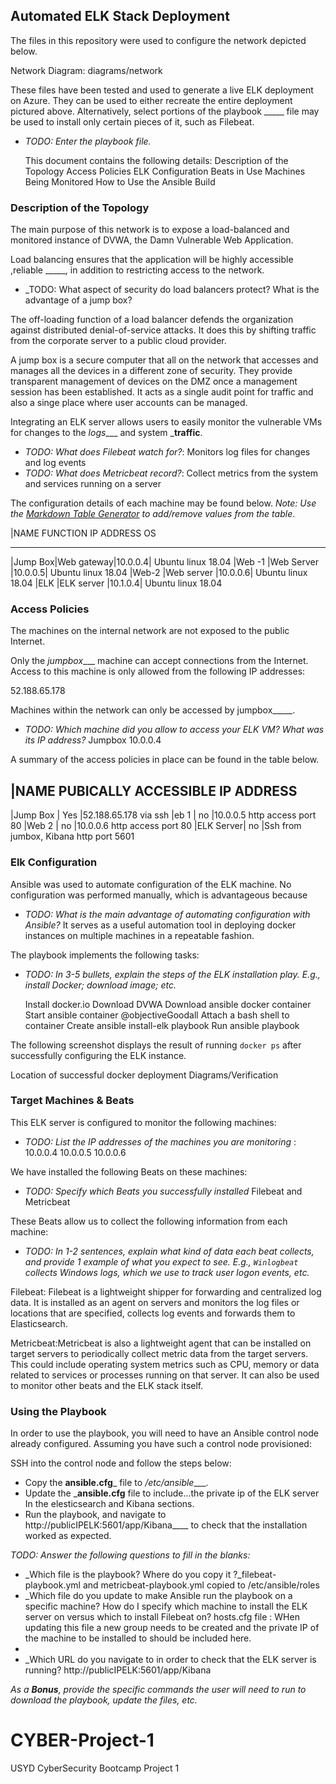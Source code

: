 ## Automated ELK Stack Deployment

The files in this repository were used to configure the network depicted below.

Network Diagram: diagrams/network

These files have been tested and used to generate a live ELK deployment on Azure. They can be used to either recreate the entire deployment pictured above. Alternatively, select portions of the playbook _____ file may be used to install only certain pieces of it, such as Filebeat.

  - _TODO: Enter the playbook file._

 	This document contains the following details:
 	Description of the Topology
 	Access Policies
 	ELK Configuration
 	Beats in Use
 	Machines Being Monitored
 	How to Use the Ansible Build


### Description of the Topology

The main purpose of this network is to expose a load-balanced and monitored instance of DVWA, the Damn Vulnerable Web Application.

Load balancing ensures that the application will be highly accessible ,reliable _____, in addition to restricting access to the network.

- _TODO: What aspect of security do load balancers protect? What is the advantage of a jump box?

The off-loading function of a load balancer defends the organization against distributed denial-of-service attacks. It does this by shifting traffic from the corporate server to a public cloud provider.

A jump box is a secure computer that all on the network that accesses and manages all the devices in a different zone of security. They provide transparent management of devices on the DMZ once a management session has been established. It acts as a single audit point for traffic and also a singe place where user accounts can be managed.

Integrating an ELK server allows users to easily monitor the vulnerable VMs for changes to the _logs____ and system ___traffic__.
- _TODO: What does Filebeat watch for?_: Monitors log files for changes and log events 
- _TODO: What does Metricbeat record?_: Collect metrics from the system and services running on a server 

The configuration details of each machine may be found below.
_Note: Use the [Markdown Table Generator](http://www.tablesgenerator.com/markdown_tables) to add/remove values from the table_.

|NAME	FUNCTION	IP ADDRESS	OS
________________________________
|Jump Box|Web gateway|10.0.0.4|	Ubuntu linux 18.04
|Web -1	 |Web Server |10.0.0.5|	Ubuntu linux 18.04
|Web-2	 |Web server |10.0.0.6|	Ubuntu linux 18.04
|ELK 	   |ELK server |10.1.0.4|	Ubuntu linux 18.04

### Access Policies

The machines on the internal network are not exposed to the public Internet. 

Only the _jumpbox____ machine can accept connections from the Internet. Access to this machine is only allowed from the following IP addresses:

52.188.65.178

Machines within the network can only be accessed by jumpbox_____.

- _TODO: Which machine did you allow to access your ELK VM? What was its IP address?_ Jumpbox 10.0.0.4

A summary of the access policies in place can be found in the table below.

|NAME	PUBICALLY ACCESSIBLE	IP ADDRESS
 -------------------------------------
|Jump Box  |	Yes 	|52.188.65.178 via ssh
|eb 1 	   |  no	  |10.0.0.5 http access port 80
|Web 2	   |  no	  |10.0.0.6 http access port 80
|ELK Server|	no	  |Ssh from jumbox, Kibana http port 5601

### Elk Configuration

Ansible was used to automate configuration of the ELK machine. No configuration was performed manually, which is advantageous because

- _TODO: What is the main advantage of automating configuration with Ansible?_
It serves as a useful automation tool in deploying docker instances on multiple machines in a repeatable fashion.

The playbook implements the following tasks:

- _TODO: In 3-5 bullets, explain the steps of the ELK installation play. E.g., install Docker; download image; etc._

 	Install docker.io
 	Download DVWA
 	Download ansible docker container
 	Start ansible container  @objectiveGoodall
 	Attach a bash shell to container
 	Create ansible install-elk playbook
 	Run ansible playbook


The following screenshot displays the result of running `docker ps` after successfully configuring the ELK instance.

Location of successful docker deployment
Diagrams/Verification
 


### Target Machines & Beats
This ELK server is configured to monitor the following machines:
- _TODO: List the IP addresses of the machines you are monitoring_
: 10.0.0.4 10.0.0.5 10.0.0.6

We have installed the following Beats on these machines:
- _TODO: Specify which Beats you successfully installed_
Filebeat and Metricbeat

These Beats allow us to collect the following information from each machine:
- _TODO: In 1-2 sentences, explain what kind of data each beat collects, and provide 1 example of what you expect to see. E.g., `Winlogbeat` collects Windows logs, which we use to track user logon events, etc._

Filebeat: Filebeat is a lightweight shipper for forwarding and centralized log data. It is installed as an agent on servers and monitors the log files or locations that are specified, collects log events and forwards them to Elasticsearch. 

Metricbeat:Metricbeat is also a lightweight agent that can be installed on target servers to periodically collect metric data from the target servers. This could include operating system metrics such as CPU, memory or data related to services or processes running on that server. It can also be used to monitor other beats and the ELK stack itself. 


### Using the Playbook
In order to use the playbook, you will need to have an Ansible control node already configured. Assuming you have such a control node provisioned: 

SSH into the control node and follow the steps below:
- Copy the __ansible.cfg___ file to _/etc/ansible____.
- Update the ___ansible.cfg__ file to include...the private ip of the ELK server In the elesticsearch and Kibana sections.
- Run the playbook, and navigate to http://publicIPELK:5601/app/Kibana____ to check that the installation worked as expected.

_TODO: Answer the following questions to fill in the blanks:_
- _Which file is the playbook? Where do you copy it ?_filebeat-playbook.yml and metricbeat-playbook.yml copied to /etc/ansible/roles
- _Which file do you update to make Ansible run the playbook on a specific machine? How do I specify which machine to install the ELK server on versus which to install Filebeat on? hosts.cfg file : WHen updating this file a new group needs to be created and the private IP of the machine to be installed to should be included here.
- 
- _Which URL do you navigate to in order to check that the ELK server is running? http://publicIPELK:5601/app/Kibana

_As a **Bonus**, provide the specific commands the user will need to run to download the playbook, update the files, etc._
    

# CYBER-Project-1
USYD CyberSecurity Bootcamp Project 1
